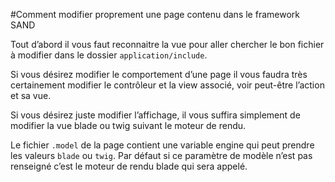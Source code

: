 #Comment modifier proprement une page contenu dans le framework SAND

Tout d’abord il vous faut reconnaitre la vue pour aller chercher le bon fichier à modifier dans le dossier `application/include`.

Si vous désirez modifier le comportement d’une page il vous faudra très certainement modifier le contrôleur et la view associé, voir peut-être l’action et sa vue.

Si vous désirez juste modifier l’affichage, il vous suffira simplement de modifier la vue blade ou twig suivant le moteur de rendu.

Le fichier `.model` de la page contient une variable engine qui peut prendre les valeurs `blade` ou `twig`.
 Par défaut si ce paramètre de modèle n’est pas renseigné c’est le moteur de rendu blade qui sera appelé.
